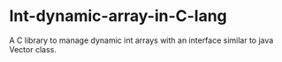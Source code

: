 # Int-dynamic-array-in-C-lang
A C library to manage dynamic int arrays with an interface similar to java Vector class.
